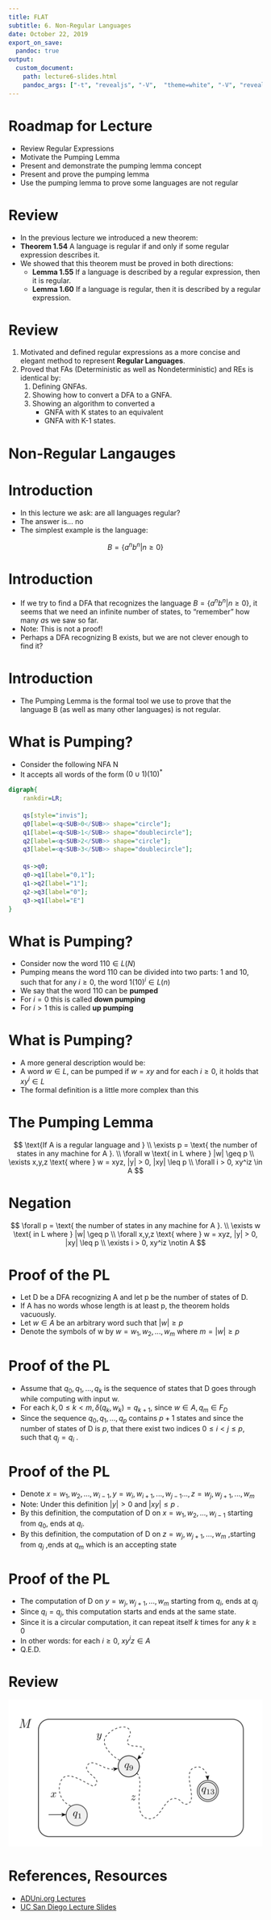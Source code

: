 ```yaml
---
title: FLAT
subtitle: 6. Non-Regular Languages
date: October 22, 2019
export_on_save:
  pandoc: true
output:
  custom_document:
    path: lecture6-slides.html
    pandoc_args: ["-t", "revealjs", "-V",  "theme=white", "-V", "revealjs-url=../../../presentation/reveal.js", "--slide-level=1", "--standalone", "--katex=../../../presentation/katex/"]
---
```


<style>
.ninety {
   font-size: 90%;
}

.eighty {
   font-size: 80%;
}
.container{
    display: flex;
}
.col{
    flex: 1;
}
</style>


# Roadmap for Lecture 

* Review Regular Expressions
* Motivate the Pumping Lemma
* Present and demonstrate the pumping lemma concept
* Present and prove the pumping lemma
* Use the pumping lemma to prove some languages are not regular


# Review 

* In the previous lecture we introduced a new theorem:
* **Theorem 1.54** A language is regular if and only if some regular expression describes it.
* We showed that this theorem must be proved in both directions:
    * **Lemma 1.55** If a language is described by a regular expression, then it is regular.
    * **Lemma 1.60** If a language is regular, then it is described by a regular expression.

# Review 

1. Motivated and defined regular expressions as
    a more concise and elegant method to
    represent **Regular Languages**.
2. Proved that FAs (Deterministic as well as
    Nondeterministic) and REs is identical by:
    1. Defining GNFAs.
    2. Showing how to convert a DFA to a GNFA.
    3. Showing an algorithm to converted a
        * GNFA with K states to an equivalent
        * GNFA with K-1 states.


# Non-Regular Langauges

# Introduction

* In this lecture we ask: are all languages regular?
* The answer is... no
* The simplest example is the language:

$$B = \{a^nb^n | n \geq 0 \}$$

# Introduction

* If we try to find a DFA that recognizes the language $B = \{a^nb^n | n \geq 0 \}$, it seems that we need an infinite number of states, to “remember” how many *a*s we saw so far.
* Note: This is not a proof!
* Perhaps a DFA recognizing B exists, but we are not clever enough to find it?

# Introduction

* The Pumping Lemma is the formal tool we use to prove that the language B (as well as many other languages) is not regular.


# What is Pumping?

* Consider the following NFA N
* It accepts all words of the form $(0 \cup 1)(10)^*$

```dot
digraph{
    rankdir=LR;

    qs[style="invis"];
    q0[label=<q<SUB>0</SUB>> shape="circle"];
    q1[label=<q<SUB>1</SUB>> shape="doublecircle"];
    q2[label=<q<SUB>2</SUB>> shape="circle"];
    q3[label=<q<SUB>3</SUB>> shape="doublecircle"];

    qs->q0;
    q0->q1[label="0,1"];
    q1->q2[label="1"];
    q2->q3[label="0"];
    q3->q1[label="E"]
}

```

# What is Pumping?

* Consider now the word $110 \in L(N)$
* Pumping means the word 110 can be divided into two parts: 1 and 10, such that for any $i \geq 0$, the word $1(10)^i \in L(n)$
* We say that the word 110 can be **pumped**
* For $i = 0$ this is called **down pumping**
* For $i > 1$ this is called **up pumping** 

# What is Pumping?

* A more general description would be:
* A word $w \in L$, can be pumped if $w = xy$ and for each $i \geq 0$, it holds that $xy^i \in L$
* The formal definition is a little more complex than this

# The Pumping Lemma 

$$
\text{If A is a regular language and } \\ \exists p = \text{ the number of states in any machine for A }. \\
\forall w \text{ in L where } |w| \geq p \\ 
\exists x,y,z \text{ where } w = xyz, |y| > 0, |xy| \leq p \\
\forall i > 0, xy^iz \in A 
$$ 

# Negation

$$
\forall p = \text{ the number of states in any machine for A }. \\
\exists w \text{ in L  where } |w| \geq p \\ 
\forall x,y,z \text{ where } w = xyz, |y| > 0, |xy| \leq p \\
\exists i > 0, xy^iz \notin A 
$$ 

# Proof of the PL

* Let D be a DFA recognizing A and let p be the number of states of D. 
* If A has no words whose length is at least p, the theorem holds vacuously. 
* Let $w \in A$ be an arbitrary word such that $| w |\geq p$
* Denote the symbols of w by $w=w_1,w_2,...,w_m$ where $m=|w| \geq p$

# Proof of the PL

* Assume that $q_0,q_1,...,q_k$ is the sequence of states that D goes through while computing with input w.
* For each $k, 0 \leq k < m, \delta(q_k,w_k)=q_{k+1}$, since $w \in A,q_m \in F_D$
* Since the sequence $q_0,q_1,...,q_p$ contains $p + 1$ states and since the number of states of D is
$p$, that there exist two indices $0 \leq i < j \leq p$,
such that $q_j =q_i$ .


# Proof of the PL

* Denote $x=w_1,w_2,...,w_{i-1}, y=w_i,w_{i+1},...,w_{j-1} ..., z=w_j,w_{j+1},...,w_m$ 
* Note: Under this definition $| y |> 0$ and $| xy | \leq p$ . 
* By this definition, the computation of D on $x=w_1,w_2,...,w_{i-1}$ starting from $q_0$, ends at $q_i$. 
* By this definition, the computation of D on $z=w_j,w_{j+1},...,w_{m}$ ,starting from $q_j$ ,ends at $q_m$ which is an accepting state


# Proof of the PL

* The computation of D on $y=w_j,w_{j+1},...,w_{m}$ starting from $q_i$, ends at $q_j$
* Since $q_i=q_j$, this computation starts and ends at the same state.
* Since it is a circular computation, it can repeat itself *k* times for any $k \geq 0$
* In other words: for each $i \geq 0$, $xy^iz \in A$
* Q.E.D.


# Review

![](images/lecture6-pumpinglemma.png)

# References, Resources

* [ADUni.org Lectures](https://www.youtube.com/playlist?list=PL601FC994BDD963E4)
* [UC San Diego Lecture Slides](https://cseweb.ucsd.edu/classes/fa08/cse105/)